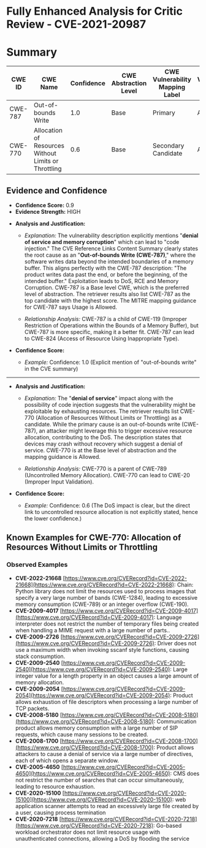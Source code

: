 # Fully Enhanced Analysis for Critic Review - CVE-2021-20987

# Summary
| CWE ID | CWE Name | Confidence | CWE Abstraction Level | CWE Vulnerability Mapping Label | CWE-Vulnerability Mapping Notes |
|---|---|---|---|---|---|
| CWE-787 | Out-of-bounds Write | 1.0 | Base | Primary | Allowed |
| CWE-770 | Allocation of Resources Without Limits or Throttling | 0.6 | Base | Secondary Candidate | Allowed |

## Evidence and Confidence

*   **Confidence Score:** 0.9
*   **Evidence Strength:** HIGH

- **Analysis and Justification:**
  - *Explanation:* The vulnerability description explicitly mentions "**denial of service and memory corruption**" which can lead to "code injection." The CVE Reference Links Content Summary clearly states the root cause as an "**Out-of-bounds Write (CWE-787)**," where the software writes data beyond the intended boundaries of a memory buffer. This aligns perfectly with the CWE-787 description: "The product writes data past the end, or before the beginning, of the intended buffer." Exploitation leads to DoS, RCE and Memory Corruption. CWE-787 is a Base level CWE, which is the preferred level of abstraction. The retriever results also list CWE-787 as the top candidate with the highest score. The MITRE mapping guidance for CWE-787 says Usage is Allowed.

  - *Relationship Analysis:* CWE-787 is a child of CWE-119 (Improper Restriction of Operations within the Bounds of a Memory Buffer), but CWE-787 is more specific, making it a better fit. CWE-787 can lead to CWE-824 (Access of Resource Using Inappropriate Type).

- **Confidence Score:**
  - *Example:* Confidence: 1.0 (Explicit mention of "out-of-bounds write" in the CVE summary)

---
- **Analysis and Justification:**
  - *Explanation:* The "**denial of service**" impact along with the possibility of code injection suggests that the vulnerability might be exploitable by exhausting resources. The retriever results list CWE-770 (Allocation of Resources Without Limits or Throttling) as a candidate. While the primary cause is an out-of-bounds write (CWE-787), an attacker might leverage this to trigger excessive resource allocation, contributing to the DoS. The description states that devices may crash without recovery which suggest a denial of service. CWE-770 is at the Base level of abstraction and the mapping guidance is Allowed.

  - *Relationship Analysis:* CWE-770 is a parent of CWE-789 (Uncontrolled Memory Allocation). CWE-770 can lead to CWE-20 (Improper Input Validation).

- **Confidence Score:**
  - *Example:* Confidence: 0.6 (The DoS impact is clear, but the direct link to uncontrolled resource allocation is not explicitly stated, hence the lower confidence.)



## Known Examples for CWE-770: Allocation of Resources Without Limits or Throttling
### Observed Examples
- **CVE-2022-21668** [https://www.cve.org/CVERecord?id=CVE-2022-21668](https://www.cve.org/CVERecord?id=CVE-2022-21668): Chain: Python library does not limit the resources used to process images that specify a very large number of bands (CWE-1284), leading to excessive memory consumption (CWE-789) or an integer overflow (CWE-190).
- **CVE-2009-4017** [https://www.cve.org/CVERecord?id=CVE-2009-4017](https://www.cve.org/CVERecord?id=CVE-2009-4017): Language interpreter does not restrict the number of temporary files being created when handling a MIME request with a large number of parts..
- **CVE-2009-2726** [https://www.cve.org/CVERecord?id=CVE-2009-2726](https://www.cve.org/CVERecord?id=CVE-2009-2726): Driver does not use a maximum width when invoking sscanf style functions, causing stack consumption.
- **CVE-2009-2540** [https://www.cve.org/CVERecord?id=CVE-2009-2540](https://www.cve.org/CVERecord?id=CVE-2009-2540): Large integer value for a length property in an object causes a large amount of memory allocation.
- **CVE-2009-2054** [https://www.cve.org/CVERecord?id=CVE-2009-2054](https://www.cve.org/CVERecord?id=CVE-2009-2054): Product allows exhaustion of file descriptors when processing a large number of TCP packets.
- **CVE-2008-5180** [https://www.cve.org/CVERecord?id=CVE-2008-5180](https://www.cve.org/CVERecord?id=CVE-2008-5180): Communication product allows memory consumption with a large number of SIP requests, which cause many sessions to be created.
- **CVE-2008-1700** [https://www.cve.org/CVERecord?id=CVE-2008-1700](https://www.cve.org/CVERecord?id=CVE-2008-1700): Product allows attackers to cause a denial of service via a large number of directives, each of which opens a separate window.
- **CVE-2005-4650** [https://www.cve.org/CVERecord?id=CVE-2005-4650](https://www.cve.org/CVERecord?id=CVE-2005-4650): CMS does not restrict the number of searches that can occur simultaneously, leading to resource exhaustion.
- **CVE-2020-15100** [https://www.cve.org/CVERecord?id=CVE-2020-15100](https://www.cve.org/CVERecord?id=CVE-2020-15100): web application scanner attempts to read an excessively large file created by a user, causing process termination
- **CVE-2020-7218** [https://www.cve.org/CVERecord?id=CVE-2020-7218](https://www.cve.org/CVERecord?id=CVE-2020-7218): Go-based workload orchestrator does not limit resource usage with unauthenticated connections, allowing a DoS by flooding the service
